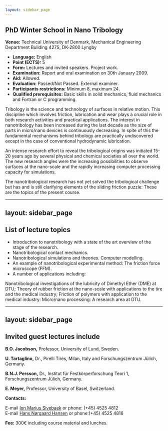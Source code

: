 ```yaml
---
layout: sidebar_page
---
```


## PhD Winter School in Nano Tribology

**Venue:** Technical University of Denmark, Mechanical Engineering Department Building 427S, DK-2800 Lyngby

* **Language:** English
* **Point (ECTS):** 5
* **Form:** Lectures and invited speakers. Project work.
* **Examination:** Report and oral examination on 30th January 2009.
* **Aid:** Allowed.
* **Evaluation:** Passed/Not Passed. External examiner.
* **Participants restrictions:** Minimum 8, maximum 24.
* **Qualified prerequisites:** Basic skills in solid mechanics, fluid mechanics and Fortran or C programming.
<!--break-->
Tribology is the science and technology of surfaces in relative motion. This discipline which involves friction, lubrication and wear plays a crucial role in both research activities and practical applications. The interest in nanotribology has been increased during the last decade as the size of parts in micro/nano devices is continuously decreasing. In spite of this the fundamental mechanisms behind tribology are practically undiscovered except in the case of conventional hydrodynamic lubrication. 

An intense research effort to reveal the tribological origins was initiated 15-20 years ago by several physical and chemical societies all over the world. The new research angles were the increasing possibilities to observe surfaces at the nano-scale and the rapidly increasing computer processing capacity for simulations.

The nanotribological research has not yet solved the tribological challenge but has and is still clarifying elements of the sliding friction puzzle: These are the topics of the present course.

---
layout: sidebar_page
---

## List of lecture topics


* Introduction to nanotribology with a state of the art overview of the stage of the research.
* Nanotribological contact mechanics.
* Nanotribological simulations and theories. Computer modelling.
* An example of nanotribological experimental method: The friction force microscope (FFM).
* A number of applications including:

Nanotribological investigations of the lubricity of Dimethyl Ether (DME) at DTU; Theory of rubber friction at the nano-scale with applications to the tire and the medical industry; Friction of polymers with application to the medical industry: Micro/nano processing: A research area at DTU.

---
layout: sidebar_page
---

## Invited guest lectures include

**B.O. Jacobson,** Professor, University of Lund, Sweden.

**U. Tartaglino,** Dr., Pirelli Tires, Milan, Italy and Forschungszentrum Jülich, Germany.

**B.N.J. Persson,** Dr., Institut für Festkörperforschung Teori 1, Forschungszentrum Jülich, Germany.

**E. Meyer,** Professor, University of Basel, Switzerland.


**Contacts:**

E-mail <a href="mailto:ims@mek.dtu.dk">Ion Marius Sivebaek</a> or phone: (+45) 4525 4812   
E-mail <a href="mailto:hnh@mek.dtu.dk">Hans Nørgaard Hansen</a> or phone:(+45) 4525 4816

**Fee:**
300€ including course material and lunches.